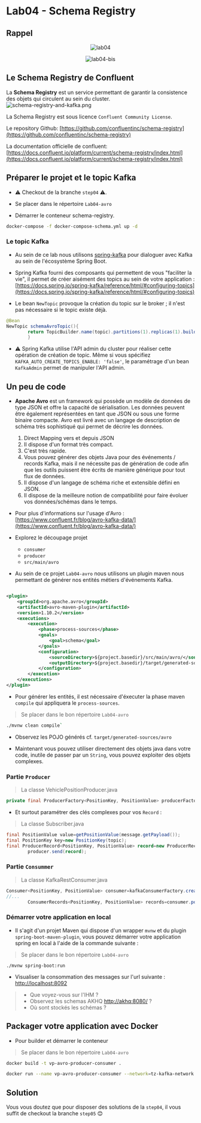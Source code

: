 # Lab04 - Schema Registry

## Rappel

<p style="text-align:center">
<img src="lab04.png" alt="lab04" />
</p>


<p style="text-align:center">
<img src="lab04.bis.png" alt="lab04-bis" />
</p>

## Le Schema Registry de Confluent

La **Schema Registry** est un service permettant de garantir la consistence des objets qui circulent au sein du cluster.
![schema-registry-and-kafka.png](schema-registry-and-kafka.png)

La Schema Registry est sous licence `Confluent Community License`.

Le repository Github: [https://github.com/confluentinc/schema-registry](https://github.com/confluentinc/schema-registry)

La documentation officielle de
confluent: [https://docs.confluent.io/platform/current/schema-registry/index.html](https://docs.confluent.io/platform/current/schema-registry/index.html)

## Préparer le projet et le topic Kafka

- ⚠️ Checkout de la branche `step04` ⚠️.

- Se placer dans le répertoire `Lab04-avro`

- Démarrer le conteneur schema-registry.

```bash
docker-compose -f docker-compose-schema.yml up -d
```

### Le topic Kafka

- Au sein de ce lab nous utilisons [spring-kafka](https://spring.io/projects/spring-kafka) pour dialoguer avec Kafka au
  sein de l'écosystème Spring Boot.

- Spring Kafka fourni des composants qui permettent de vous "faciliter la vie", il permet de créer aisément des topics
  au sein de votre application :
  [https://docs.spring.io/spring-kafka/reference/html/#configuring-topics](https://docs.spring.io/spring-kafka/reference/html/#configuring-topics)

- Le bean `NewTopic` provoque la création du topic sur le broker ; il n'est pas nécessaire si le topic existe déjà.

```java
@Bean
NewTopic schemaAvroTopic(){
        return TopicBuilder.name(topic).partitions(1).replicas(1).build();
        }
```

- ⚠️ Spring Kafka utilise l'API admin du cluster pour réaliser cette opération de création de topic. Même si vous
  spécifiez `KAFKA_AUTO_CREATE_TOPICS_ENABLE: 'false'`, le paramétrage d'un bean `KafkaAdmin` permet de manipuler l'API
  admin.

## Un peu de code

- **Apache Avro** est un framework qui possède un modèle de données de type JSON et offre la capacité de sérialisation.
  Les données peuvent être également représentées en tant que JSON ou sous une forme binaire compacte. Avro est
  livré avec un langage de description de schéma très sophistiqué qui permet de décrire les données.
    1. Direct Mapping vers et depuis JSON
    2. Il dispose d'un format très compact.
    3. C'est très rapide.
    4. Vous pouvez générer des objets Java pour des événements / records Kafka, mais il ne nécessite pas de génération
       de code afin que les outils puissent être écrits de manière générique pour tout flux de données.
    5. Il dispose d'un langage de schéma riche et extensible défini en JSON.
    6. Il dispose de la meilleure notion de compatibilité pour faire évoluer vos données/schémas dans le temps.

- Pour plus d'informations sur l'usage
  d'Avro : [https://www.confluent.fr/blog/avro-kafka-data/](https://www.confluent.fr/blog/avro-kafka-data/)

- Explorez le découpage projet
    * `consumer`
    * `producer`
    * `src/main/avro`

- Au sein de ce projet `Lab04-avro` nous utilisons un plugin maven nous permettant de générer nos entités métiers
  d'événements Kafka.

```xml

<plugin>
    <groupId>org.apache.avro</groupId>
    <artifactId>avro-maven-plugin</artifactId>
    <version>1.10.2</version>
    <executions>
        <execution>
            <phase>process-sources</phase>
            <goals>
                <goal>schema</goal>
            </goals>
            <configuration>
                <sourceDirectory>${project.basedir}/src/main/avro/</sourceDirectory>
                <outputDirectory>${project.basedir}/target/generated-sources/avro</outputDirectory>
            </configuration>
        </execution>
    </executions>
</plugin>
```

- Pour générer les entités, il est nécessaire d'éxecuter la phase maven `compile` qui appliquera le `process-sources`.

> Se placer dans le bon répertoire `Lab04-avro`

```bash
./mvnw clean compile`
```

- Observez les POJO générés cf. `target/generated-sources/avro`

- Maintenant vous pouvez utiliser directement des objets java dans votre code, inutile de passer par un `String`,
  vous pouvez exploiter des objets complexes.

### Partie `Producer`

> La classe VehiclePositionProducer.java

```java
private final ProducerFactory<PositionKey, PositionValue> producerFactory;
```

- Et surtout paramétrer des clés complexes pour vos `Record` :

> La classe Subscriber.java

```java
final PositionValue value=getPositionValue(message.getPayload());
final PositionKey key=new PositionKey(topic);
final ProducerRecord<PositionKey, PositionValue> record=new ProducerRecord<>(kafkaTopic,key,value);
        producer.send(record);
```

### Partie `Consummer`

> La classe KafkaRestConsumer.java

```java
Consumer<PositionKey, PositionValue> consumer=kafkaConsumerFactory.createConsumer();
//...
        ConsumerRecords<PositionKey, PositionValue> records=consumer.poll(Duration.ofSeconds(5));
```

### Démarrer votre application en local

- Il s'agit d'un projet Maven qui dispose d'un wrapper `mvnw` et du plugin `spring-boot-maven-plugin`, vous pouvez
démarrer votre application spring en local à l'aide de la commande suivante :

> Se placer dans le bon répertoire `Lab04-avro`

```shell
./mvnw spring-boot:run
```

- Visualiser la consommation des messages sur l'url suivante : [http://localhost:8092](http://localhost:8092)

> * Que voyez-vous sur l'IHM ?
> * Observez les schemas AKHQ [http://akhq:8080/](http://localhost:8080/ui/server/schema) ?
> * Où sont stockés les schémas ?

## Packager votre application avec Docker

- Pour builder et démarrer le conteneur

> Se placer dans le bon répertoire `Lab04-avro`

```bash
docker build -t vp-avro-producer-consumer .
```

```bash
docker run --name vp-avro-producer-consumer --network=tz-kafka-network -p 8092:8092 -d vp-avro-producer-consumer
```

## Solution

Vous vous doutez que pour disposer des solutions de la `step04`, il vous suffit de️ checkout la branche `step05` 😊